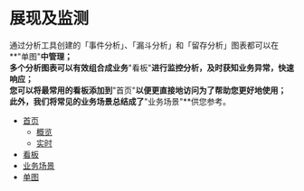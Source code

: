 # 展现及监测

通过分析工具创建的「事件分析」、「漏斗分析」和「留存分析」图表都可以在**"单图"**中管理；  
多个分析图表可以有效组合成业务**"看板"**进行监控分析，及时获知业务异常，快速响应；  
您可以将最常用的看板添加到**"首页"**以便更直接地访问为了帮助您更好地使用；  
此外，我们将常见的业务场景总结成了**"业务场景"**供您参考。

* [首页](/Features/shou-ye.md)
  * [概览](https://www.gitbook.com/book/liu-huaqing/gio_3_/Features/overview.md)
  * [实时](https://www.gitbook.com/book/liu-huaqing/gio_3_/Features/realtime.md)
* [看板](https://www.gitbook.com/book/liu-huaqing/gio_3_/看板.md)
* [业务场景](/Features/ye-wu-chang-jing.md)
* [单图](/Features/dan-tu.md)



